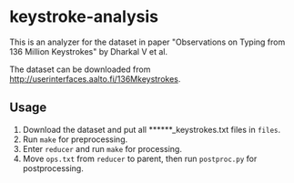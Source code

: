 # keystroke-analysis

This is an analyzer for the dataset in paper "Observations on Typing from 136 Million Keystrokes" by Dharkal V et al. 

The dataset can be downloaded from http://userinterfaces.aalto.fi/136Mkeystrokes.

## Usage

1. Download the dataset and put all ******_keystrokes.txt files in `files`.
2. Run `make` for preprocessing.
3. Enter `reducer` and run `make` for processing.
4. Move `ops.txt` from `reducer` to parent, then run `postproc.py` for postprocessing.
